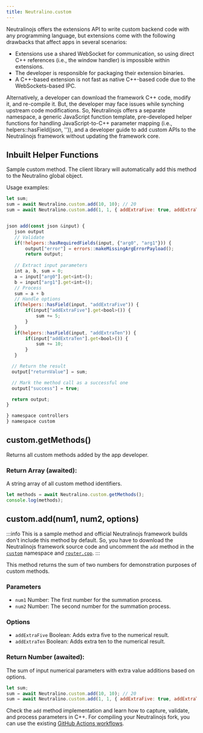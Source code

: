 ```yaml
---
title: Neutralino.custom
---
```


Neutralinojs offers the extensions API to write custom backend code with any programming language,
but extensions come with the following drawbacks that affect apps in several scenarios:

- Extensions use a shared WebSocket for communication, so using direct C++ references
(i.e., the window handler) is impossible within extensions.
- The developer is responsible for packaging their extension binaries.
- A C++-based extension is not fast as native C++-based code due to the WebSockets-based IPC.

Alternatively, a developer can download the framework C++ code, modify it, and re-compile it. But,
the developer may face issues while synching upstream code modifications. So, Neutralinojs offers a separate namespace, a generic JavaScript function template, pre-developed helper functions for handling JavaScript-to-C++ parameter mapping (i.e., helpers::hasField(json, '<fieldname>')), and a developer guide to add custom APIs to the Neutralinojs framework without updating the framework core.

## Inbuilt Helper Functions
  Sample custom method.
  The client library will automatically add this method to the Neutralino global object.

  Usage examples:

  ```js
  let sum;
  sum = await Neutralino.custom.add(10, 10); // 20
  sum = await Neutralino.custom.add(1, 1, { addExtraFive: true, addExtraTen: true }); // 17


 json add(const json &input) {
     json output
     // Validate
     if(!helpers::hasRequiredFields(input, {"arg0", "arg1"})) {
         output["error"] = errors::makeMissingArgErrorPayload();
         return output;
     
     // Extract input parameters
     int a, b, sum = 0;
     a = input["arg0"].get<int>();
     b = input["arg1"].get<int>();
     // Process
     sum = a + b
     // Handle options
     if(helpers::hasField(input, "addExtraFive")) {
         if(input["addExtraFive"].get<bool>()) {
             sum += 5;
         }
     }
     if(helpers::hasField(input, "addExtraTen")) {
         if(input["addExtraTen"].get<bool>()) {
             sum += 10;
         }
     }

    // Return the result
    output["returnValue"] = sum;

    // Mark the method call as a successful one
    output["success"] = true;

    return output;
}

} namespace controllers
} namespace custom
```

## custom.getMethods()
Returns all custom methods added by the app developer.

### Return Array (awaited):
A string array of all custom method identifiers.

```js
let methods = await Neutralino.custom.getMethods();
console.log(methods);
```


## custom.add(num1, num2, options)

:::info
This is a sample method and official Neutralinojs framework builds don't include this method by default.
So, you have to download the Neutralinojs framework source code and uncomment the `add` method in the
[`custom`](https://github.com/neutralinojs/neutralinojs/tree/main/api/custom) namespace and
[`router.cpp`](https://github.com/neutralinojs/neutralinojs/blob/db457c717d789a040e70f0b8de9ddd412c8ec103/server/router.cpp#L122).
:::

This method returns the sum of two numbers for demonstration purposes of custom methods.

### Parameters
- `num1` Number: The first number for the summation process.
- `num2` Number: The second number for the summation process.

### Options
- `addExtraFive` Boolean: Adds extra five to the numerical result.
- `addExtraTen` Boolean: Adds extra ten to the numerical result.

### Return Number (awaited):
The sum of input numerical parameters with extra value additions based on options.

```js
let sum;
sum = await Neutralino.custom.add(10, 10); // 20
sum = await Neutralino.custom.add(1, 1, { addExtraFive: true, addExtraTen: true }); // 17
```

Check the `add` method implementation and learn how to capture, validate, and process parameters in C++.
For compiling your Neutralinojs fork, you can use the existing
[GitHub Actions workflows](https://github.com/neutralinojs/neutralinojs/tree/main/.github/workflows).
